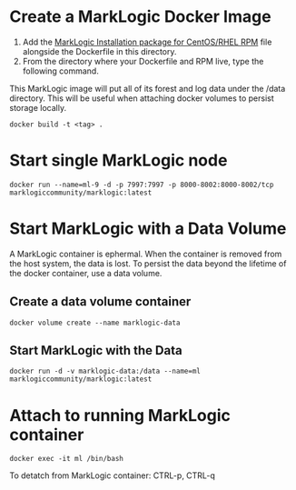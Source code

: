 # Create a MarkLogic Docker Image

  1. Add the [MarkLogic Installation package for CentOS/RHEL RPM](https://developer.marklogic.com/products) file alongside the Dockerfile in this directory.  
  2. From the directory where your Dockerfile and RPM live, type the following command.

This MarkLogic image will put all of its forest and log data under the /data directory.  This will be useful when attaching docker volumes to persist storage locally.  

<!-- comment -->

    docker build -t <tag> .

# Start single MarkLogic node

    docker run --name=ml-9 -d -p 7997:7997 -p 8000-8002:8000-8002/tcp marklogiccommunity/marklogic:latest

# Start MarkLogic with a Data Volume

A MarkLogic container is ephermal.  When the container is removed from the host system, the data is lost.  To persist the data beyond the lifetime of the docker container, use a data volume.  

## Create a data volume container

    docker volume create --name marklogic-data

## Start MarkLogic with the Data

    docker run -d -v marklogic-data:/data --name=ml marklogiccommunity/marklogic:latest

# Attach to running MarkLogic container

    docker exec -it ml /bin/bash

To detatch from MarkLogic container: CTRL-p, CTRL-q
